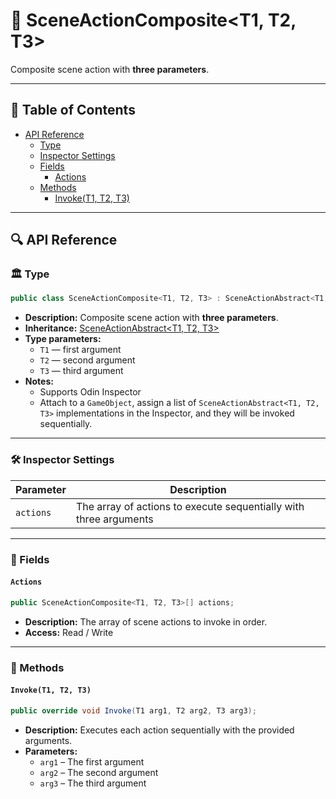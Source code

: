 # 🧩 SceneActionComposite&lt;T1, T2, T3&gt;

Composite scene action with **three parameters**.

---

## 📑 Table of Contents

- [API Reference](#-api-reference)
  - [Type](#-type)
  - [Inspector Settings](#-inspector-settings)
  - [Fields](#-fields)
    - [Actions](#actions)
  - [Methods](#-methods)
    - [Invoke(T1, T2, T3)](#invoket1-t2-t3)

---

## 🔍 API Reference

### 🏛️ Type <div id="-type"></div>

```csharp
public class SceneActionComposite<T1, T2, T3> : SceneActionAbstract<T1, T2, T3>
```

- **Description:** Composite scene action with **three parameters**.
- **Inheritance:** [SceneActionAbstract&lt;T1, T2, T3&gt;](SceneActionAbstract%603.md)
- **Type parameters:**
    - `T1` — first argument
    - `T2` — second argument
    - `T3` — third argument
- **Notes:**
    - Supports Odin Inspector
    - Attach to a `GameObject`, assign a list of `SceneActionAbstract<T1, T2, T3>` implementations in the Inspector, and
      they will be invoked sequentially.

---

### 🛠 Inspector Settings

| Parameter | Description                                                       |
|-----------|-------------------------------------------------------------------|
| `actions` | The array of actions to execute sequentially with three arguments |

---

### 🧱 Fields

#### `Actions`

```csharp
public SceneActionComposite<T1, T2, T3>[] actions;
```

- **Description:** The array of scene actions to invoke in order.
- **Access:** Read / Write

---

### 🏹 Methods

#### `Invoke(T1, T2, T3)`

```csharp
public override void Invoke(T1 arg1, T2 arg2, T3 arg3);
```

- **Description:** Executes each action sequentially with the provided arguments.
- **Parameters:**
    - `arg1` – The first argument
    - `arg2` – The second argument
    - `arg3` – The third argument